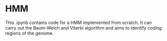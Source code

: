 # HMM

This .ipynb contains code for a HMM implemented from scratch. It can carry out the Baum-Welch and Viterbi algorithm and aims to identify coding regions of the genome.
